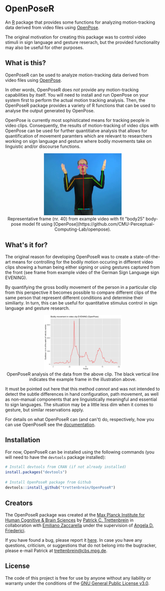 # OpenPoseR
An [R](https://www.r-project.org) package that provides some functions for analyzing motion-tracking data derived from video files using [OpenPose](https://github.com/CMU-Perceptual-Computing-Lab/openpose).

The original motivation for creating this package was to control video stimuli in sign language and gesture reserach, but the provided functionality may also be useful for other purposes.

## What is this?

OpenPoseR can be used to analyze motion-tracking data derived from video files using [OpenPose](https://github.com/CMU-Perceptual-Computing-Lab/openpose).

In other words, OpenPoseR does *not* provide any motion-tracking capabilities by itself. You will need to install and run OpenPose on your system first to perform the actual motion tracking analysis. Then, the OpenPoseR package provides a variety of R functions that can be used to analyse the output generated by OpenPose.

OpenPose is currently most sophisticated means for tracking people in video clips. Consequently, the results of motion-tracking of video clips with OpenPose can be used for further quantitiatve analysis that allows for quantification of movement paramters which are relevant to researchers working on sign language and gesture where bodily movements take on linguistic and/or discourse functions. 

<p align="center">
<img width="50%" src="doc/example_videos/ABEND_OpenPose/ABEND_OpenPose_040.png" /><br />
Representative frame (nr. 40) from example video with fit "body25" body-pose model fit using [OpenPose](https://github.com/CMU-Perceptual-Computing-Lab/openpose).
</p>

## What's it for?

The original reason for developing OpenPoseR was to create a state-of-the-art means for controlling for the bodily motion occuring in different video clips showing a human being either signing or using gestures captured from the front (see frame from example video of the German Sign Language sign EVENING).

By quantifying the gross bodily movement of the person in a particular clip from this perspective it becomes possible to compare different clips of the same person that represent different conditions and determine their similiarty. In turn, this can be useful for quantitative stimulus control in sign language and gesture research. <!-- See [here]() for an example.-->

<p align="center">
<img width="50%" src="doc/img/ABEND_plot_example.png" /><br />
OpenPoseR analysis of the data from the above clip. The black vertical line indicates the example frame in the illustration above.
</p>

It must be pointed out here that this method *cannot* and was not intended to detect the subtle differences in hand configuration, path movement, as well as non-manual components that are linguistically meaningful and essential to sign languages. The situation may be a little less dim when it comes to gesture, but similar reservations apply.

For details on what OpenPoseR can (and can't) do, respectively, how you can use OpenPoseR see the [documentation](doc/DOC.md).

## Installation  

For now, OpenPoseR can be installed using the following commands (you will need to have the ``devtools`` package installed):

```r
# Install devtools from CRAN (if not already installed)
install.packages("devtools")

# Install OpenPoseR package from Github
devtools::install_github("trettenbrein/OpenPoseR")
```

## Creators

The OpenPoseR package was created at the [Max Planck Institute for Human Cognitive & Brain Sciences](https://www.cbs.mpg.de) by [Patrick C. Trettenbrein](http://trettenbrein.biolinguistics.eu) in collaboration with [Emiliano Zaccarella](https://www.cbs.mpg.de/employees/zaccarella) under the supervision of [Angela D. Friederici](https://www.cbs.mpg.de/employees/friederici).

If you have found a bug, please report it [here](https://github.com/trettenbrein/OpenPoseR/issues). In case you have any questions, criticism, or suggestions that do not belong into the bugtracker, please e-mail Patrick at [trettenbrein@cbs.mpg.de](mailto:trettenbrein@cbs.mpg.de).

## License

The code of this project is free for use by anyone without any liability or warranty under the conditions of the [GNU General Public License v3.0](https://github.com/trettenbrein/OpenPoseR/blob/master/LICENSE).
